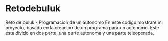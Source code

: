 # Retodebuluk
Reto de buluk - Programacion de un autonomo
En este codigo mostrare mi proyecto, basado en la creacion de un programa para un autonomo. 
Este esta divido en dos parte, una parte autonoma y una parte teleoperada. 
